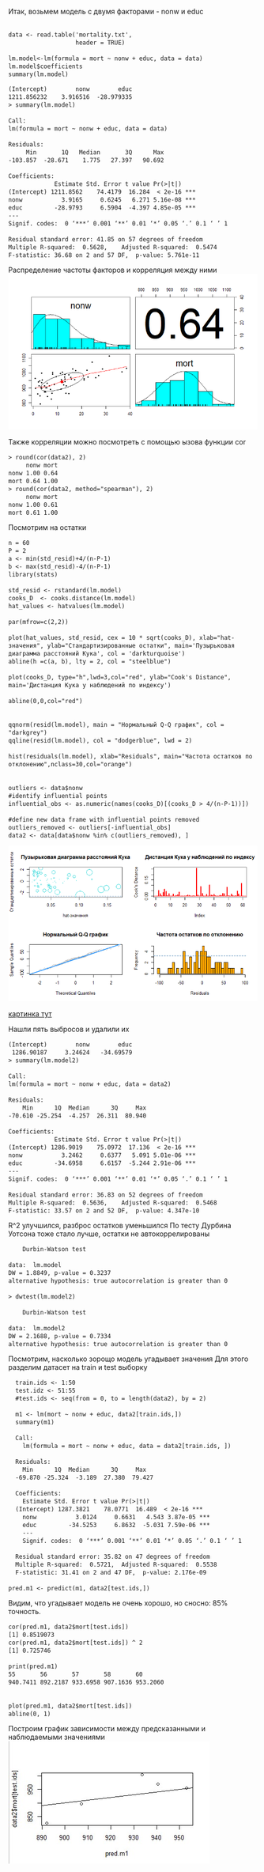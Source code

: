 
Итак, возьмем модель с двумя факторами - nonw и educ
```{r}

data <- read.table('mortality.txt',             
                   header = TRUE)       

lm.model<-lm(formula = mort ~ nonw + educ, data = data)
lm.model$coefficients
summary(lm.model)

```

```{r}
(Intercept)        nonw        educ 
1211.856232    3.916516  -28.979335 
> summary(lm.model)

Call:
lm(formula = mort ~ nonw + educ, data = data)

Residuals:
     Min       1Q   Median       3Q      Max 
-103.857  -28.671    1.775   27.397   90.692 

Coefficients:
             Estimate Std. Error t value Pr(>|t|)    
(Intercept) 1211.8562    74.4179  16.284  < 2e-16 ***
nonw           3.9165     0.6245   6.271 5.16e-08 ***
educ         -28.9793     6.5904  -4.397 4.85e-05 ***
---
Signif. codes:  0 ‘***’ 0.001 ‘**’ 0.01 ‘*’ 0.05 ‘.’ 0.1 ‘ ’ 1

Residual standard error: 41.85 on 57 degrees of freedom
Multiple R-squared:  0.5628,	Adjusted R-squared:  0.5474 
F-statistic: 36.68 on 2 and 57 DF,  p-value: 5.761e-11

```
Распределение частоты факторов и корреляция между ними
![png](https://github.com/VMVoron/Linear_regression_SPbU/blob/main/psych.png)

Также корреляции можно посмотреть с помощью ызова функции cor

```{r}
> round(cor(data2), 2)
     nonw mort
nonw 1.00 0.64
mort 0.64 1.00
> round(cor(data2, method="spearman"), 2)
     nonw mort
nonw 1.00 0.61
mort 0.61 1.00
```
Посмотрим на остатки
```{r}
n = 60
P = 2
a <- min(std_resid)+4/(n-P-1)
b <- max(std_resid)-4/(n-P-1)
library(stats)

std_resid <- rstandard(lm.model)
cooks_D  <- cooks.distance(lm.model)
hat_values <- hatvalues(lm.model)

par(mfrow=c(2,2))

plot(hat_values, std_resid, cex = 10 * sqrt(cooks_D), xlab="hat-значения", ylab="Стандартизированные остатки", main='Пузырьковая диаграмма расстояний Кука', col = 'darkturquoise')
abline(h =c(a, b), lty = 2, col = "steelblue")

plot(cooks_D, type="h",lwd=3,col="red", ylab="Cook's Distance", main='Дистанция Кука у наблюдений по индексу')

abline(0,0,col="red")


qqnorm(resid(lm.model), main = "Нормальный Q-Q график", col = "darkgrey")
qqline(resid(lm.model), col = "dodgerblue", lwd = 2)

hist(residuals(lm.model), xlab="Residuals", main="Частота остатков по отклонению",nclass=30,col="orange")


outliers <- data$nonw
#identify influential points
influential_obs <- as.numeric(names(cooks_D)[(cooks_D > 4/(n-P-1))])

#define new data frame with influential points removed
outliers_removed <- outliers[-influential_obs]
data2 <- data[data$nonw %in% c(outliers_removed), ]

```
![png](https://github.com/VMVoron/Linear_regression_SPbU/blob/main/%D0%9E%D1%81%D1%82%D0%B0%D1%82%D0%BA%D0%B8_%D0%BC%D0%BD.png)

[картинка тут](https://github.com/VMVoron/Linear_regression_SPbU/blob/main/%D0%9E%D1%81%D1%82%D0%B0%D1%82%D0%BA%D0%B8_%D0%BC%D0%BD.png)

Нашли пять выбросов и удалили их
```{r}
(Intercept)        nonw        educ 
 1286.90187     3.24624   -34.69579 
> summary(lm.model2)

Call:
lm(formula = mort ~ nonw + educ, data = data2)

Residuals:
    Min      1Q  Median      3Q     Max 
-70.610 -25.254  -4.257  26.311  80.940 

Coefficients:
             Estimate Std. Error t value Pr(>|t|)    
(Intercept) 1286.9019    75.0972  17.136  < 2e-16 ***
nonw           3.2462     0.6377   5.091 5.01e-06 ***
educ         -34.6958     6.6157  -5.244 2.91e-06 ***
---
Signif. codes:  0 ‘***’ 0.001 ‘**’ 0.01 ‘*’ 0.05 ‘.’ 0.1 ‘ ’ 1

Residual standard error: 36.83 on 52 degrees of freedom
Multiple R-squared:  0.5636,	Adjusted R-squared:  0.5468 
F-statistic: 33.57 on 2 and 52 DF,  p-value: 4.347e-10

```
R^2 улучшился, разброс остатков уменьшился
По тесту Дурбина Уотсона тоже стало лучше, остатки не автокоррелированы

```{r}
	Durbin-Watson test

data:  lm.model
DW = 1.8849, p-value = 0.3237
alternative hypothesis: true autocorrelation is greater than 0

> dwtest(lm.model2)

	Durbin-Watson test

data:  lm.model2
DW = 2.1688, p-value = 0.7334
alternative hypothesis: true autocorrelation is greater than 0

```
Посмотрим, насколько зорощо модель угадывает значения
Для этого разделим датасет на train и test выборку

```{r}
  train.ids <- 1:50
  test.idz <- 51:55
  #test.ids <- seq(from = 0, to = length(data2), by = 2)
  
  m1 <- lm(mort ~ nonw + educ, data2[train.ids,])
  summary(m1)  
  
  Call:
    lm(formula = mort ~ nonw + educ, data = data2[train.ids, ])
  
  Residuals:
    Min      1Q  Median      3Q     Max 
  -69.870 -25.324  -3.189  27.380  79.427 
  
  Coefficients:
    Estimate Std. Error t value Pr(>|t|)    
  (Intercept) 1287.3821    78.0771  16.489  < 2e-16 ***
    nonw           3.0124     0.6631   4.543 3.87e-05 ***
    educ         -34.5253     6.8632  -5.031 7.59e-06 ***
    ---
    Signif. codes:  0 ‘***’ 0.001 ‘**’ 0.01 ‘*’ 0.05 ‘.’ 0.1 ‘ ’ 1
  
  Residual standard error: 35.82 on 47 degrees of freedom
  Multiple R-squared:  0.5721,	Adjusted R-squared:  0.5538 
  F-statistic: 31.41 on 2 and 47 DF,  p-value: 2.176e-09
  
pred.m1 <- predict(m1, data2[test.ids,])

```
Видим, что угадывает модель не очень хорошо, но сносно: 85% точность. 


```{r}
cor(pred.m1, data2$mort[test.ids])  
[1] 0.8519073
cor(pred.m1, data2$mort[test.ids]) ^ 2 
[1] 0.725746

print(pred.m1)
55       56       57       58       60 
940.7411 892.2187 933.6958 907.1636 953.2060 


plot(pred.m1, data2$mort[test.ids])
abline(0, 1)
```
Построим график зависимости между предсказанными и наблюдаемыми значениями
![jpg](https://github.com/VMVoron/Linear_regression_SPbU/blob/main/pred.png.jpg)
